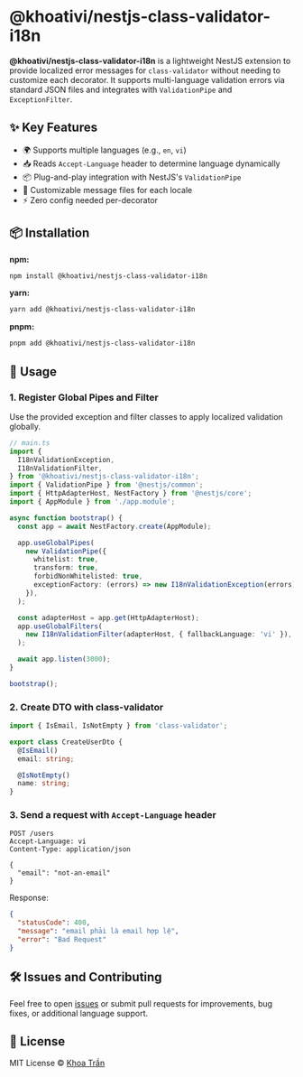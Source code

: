 # @khoativi/nestjs-class-validator-i18n

**@khoativi/nestjs-class-validator-i18n** is a lightweight NestJS extension to provide localized error messages for `class-validator` without needing to customize each decorator. It supports multi-language validation errors via standard JSON files and integrates with `ValidationPipe` and `ExceptionFilter`.

## ✨ Key Features

- 🌍 Supports multiple languages (e.g., `en`, `vi`)
- 📥 Reads `Accept-Language` header to determine language dynamically
- 📦 Plug-and-play integration with NestJS's `ValidationPipe`
- 🧩 Customizable message files for each locale
- ⚡ Zero config needed per-decorator

## 📦 Installation

**npm:**

```bash
npm install @khoativi/nestjs-class-validator-i18n
```

**yarn:**

```bash
yarn add @khoativi/nestjs-class-validator-i18n
```

**pnpm:**

```bash
pnpm add @khoativi/nestjs-class-validator-i18n
```

## 🚀 Usage

### 1. Register Global Pipes and Filter

Use the provided exception and filter classes to apply localized validation globally.

```ts
// main.ts
import {
  I18nValidationException,
  I18nValidationFilter,
} from '@khoativi/nestjs-class-validator-i18n';
import { ValidationPipe } from '@nestjs/common';
import { HttpAdapterHost, NestFactory } from '@nestjs/core';
import { AppModule } from './app.module';

async function bootstrap() {
  const app = await NestFactory.create(AppModule);

  app.useGlobalPipes(
    new ValidationPipe({
      whitelist: true,
      transform: true,
      forbidNonWhitelisted: true,
      exceptionFactory: (errors) => new I18nValidationException(errors),
    }),
  );

  const adapterHost = app.get(HttpAdapterHost);
  app.useGlobalFilters(
    new I18nValidationFilter(adapterHost, { fallbackLanguage: 'vi' }),
  );

  await app.listen(3000);
}

bootstrap();
```

### 2. Create DTO with class-validator

```ts
import { IsEmail, IsNotEmpty } from 'class-validator';

export class CreateUserDto {
  @IsEmail()
  email: string;

  @IsNotEmpty()
  name: string;
}
```

### 3. Send a request with `Accept-Language` header

```http
POST /users
Accept-Language: vi
Content-Type: application/json

{
  "email": "not-an-email"
}
```

Response:

```json
{
  "statusCode": 400,
  "message": "email phải là email hợp lệ",
  "error": "Bad Request"
}
```

## 🛠️ Issues and Contributing

Feel free to open [issues](https://github.com/khoativi/nestjs-class-validator-i18n/issues) or submit pull requests for improvements, bug fixes, or additional language support.

## 📄 License

MIT License © [Khoa Trần](https://github.com/khoativi)
